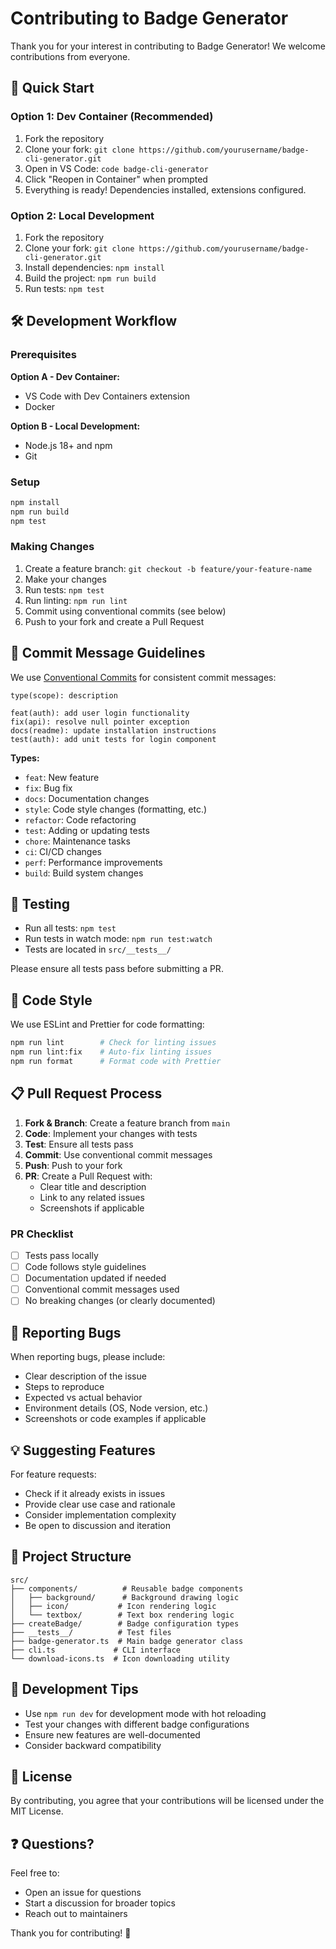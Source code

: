 # Contributing to Badge Generator

Thank you for your interest in contributing to Badge Generator! We welcome contributions from everyone.

## 🚀 Quick Start

### Option 1: Dev Container (Recommended)
1. Fork the repository
2. Clone your fork: `git clone https://github.com/yourusername/badge-cli-generator.git`
3. Open in VS Code: `code badge-cli-generator`
4. Click "Reopen in Container" when prompted
5. Everything is ready! Dependencies installed, extensions configured.

### Option 2: Local Development
1. Fork the repository
2. Clone your fork: `git clone https://github.com/yourusername/badge-cli-generator.git`
3. Install dependencies: `npm install`
4. Build the project: `npm run build`
5. Run tests: `npm test`

## 🛠 Development Workflow

### Prerequisites
**Option A - Dev Container:**
- VS Code with Dev Containers extension
- Docker

**Option B - Local Development:**
- Node.js 18+ and npm
- Git

### Setup
```bash
npm install
npm run build
npm test
```

### Making Changes
1. Create a feature branch: `git checkout -b feature/your-feature-name`
2. Make your changes
3. Run tests: `npm test`
4. Run linting: `npm run lint`
5. Commit using conventional commits (see below)
6. Push to your fork and create a Pull Request

## 📝 Commit Message Guidelines

We use [Conventional Commits](https://conventionalcommits.org/) for consistent commit messages:

```
type(scope): description

feat(auth): add user login functionality
fix(api): resolve null pointer exception
docs(readme): update installation instructions
test(auth): add unit tests for login component
```

**Types:**
- `feat`: New feature
- `fix`: Bug fix
- `docs`: Documentation changes
- `style`: Code style changes (formatting, etc.)
- `refactor`: Code refactoring
- `test`: Adding or updating tests
- `chore`: Maintenance tasks
- `ci`: CI/CD changes
- `perf`: Performance improvements
- `build`: Build system changes

## 🧪 Testing

- Run all tests: `npm test`
- Run tests in watch mode: `npm run test:watch`
- Tests are located in `src/__tests__/`

Please ensure all tests pass before submitting a PR.

## 🎨 Code Style

We use ESLint and Prettier for code formatting:

```bash
npm run lint        # Check for linting issues
npm run lint:fix    # Auto-fix linting issues
npm run format      # Format code with Prettier
```

## 📋 Pull Request Process

1. **Fork & Branch**: Create a feature branch from `main`
2. **Code**: Implement your changes with tests
3. **Test**: Ensure all tests pass
4. **Commit**: Use conventional commit messages
5. **Push**: Push to your fork
6. **PR**: Create a Pull Request with:
   - Clear title and description
   - Link to any related issues
   - Screenshots if applicable

### PR Checklist
- [ ] Tests pass locally
- [ ] Code follows style guidelines
- [ ] Documentation updated if needed
- [ ] Conventional commit messages used
- [ ] No breaking changes (or clearly documented)

## 🐛 Reporting Bugs

When reporting bugs, please include:
- Clear description of the issue
- Steps to reproduce
- Expected vs actual behavior
- Environment details (OS, Node version, etc.)
- Screenshots or code examples if applicable

## 💡 Suggesting Features

For feature requests:
- Check if it already exists in issues
- Provide clear use case and rationale
- Consider implementation complexity
- Be open to discussion and iteration

## 📁 Project Structure

```
src/
├── components/          # Reusable badge components
│   ├── background/      # Background drawing logic
│   ├── icon/           # Icon rendering logic
│   └── textbox/        # Text box rendering logic
├── createBadge/        # Badge configuration types
├── __tests__/          # Test files
├── badge-generator.ts  # Main badge generator class
├── cli.ts             # CLI interface
└── download-icons.ts  # Icon downloading utility
```

## 🔧 Development Tips

- Use `npm run dev` for development mode with hot reloading
- Test your changes with different badge configurations
- Ensure new features are well-documented
- Consider backward compatibility

## 📄 License

By contributing, you agree that your contributions will be licensed under the MIT License.

## ❓ Questions?

Feel free to:
- Open an issue for questions
- Start a discussion for broader topics
- Reach out to maintainers

Thank you for contributing! 🎉
